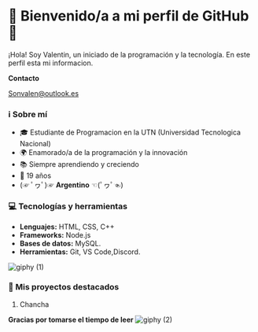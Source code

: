 # 🌟 Bienvenido/a a mi perfil de GitHub 🌟

¡Hola! Soy Valentin, un iniciado de la programación y la tecnología. En este perfil esta mi informacion. 





**Contacto**

Sonvalen@outlook.es

### ℹ️ Sobre mí
- 🎓 Estudiante de Programacion en la UTN (Universidad Tecnologica Nacional)
- 🌍 Enamorado/a de la programación y la innovación
- 📚 Siempre aprendiendo y creciendo
- 🎂 19 años
- (☞ ﾟヮﾟ)☞   **Argentino**  ☜(ﾟヮﾟ☜)

### 💻 Tecnologías y herramientas

- **Lenguajes:** HTML, CSS, C++
- **Frameworks:** Node.js
- **Bases de datos:** MySQL.
- **Herramientas:** Git, VS Code,Discord.

![giphy (1)](https://github.com/Sonvalen/Sonvalen/assets/156204496/d4f3bfef-b0f2-41b7-824f-22aef85fe2a1)

### 🚀 Mis proyectos destacados

1. Chancha

**Gracias por tomarse el tiempo de leer**
![giphy (2)](https://github.com/Sonvalen/Sonvalen/assets/156204496/f4d68af0-4bd2-436b-b33c-db5137e060e1)



